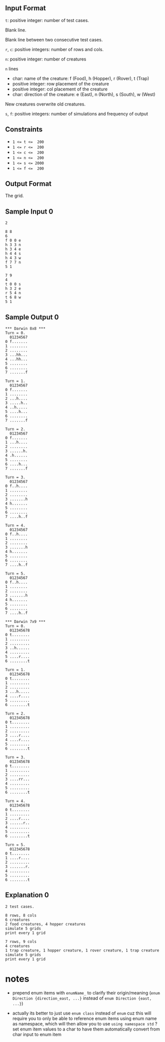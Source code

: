 ## Input Format

`t`: positive integer: number of test cases.

Blank line.

Blank line between two consecutive test cases.

`r`, `c`: positive integers: number of rows and cols.

`n`: positive integer: number of creatures

`n` lines

* char: name of the creature: f (Food), h (Hopper), r (Rover), t (Trap)
* positive integer: row placement of the creature
* positive integer: col placement of the creature
* char: direction of the creature: e (East), n (North), s (South), w (West)

New creatures overwrite old creatures.

`s`, `f`: positive integers: number of simulations and frequency of output

## Constraints

* `1 <= t <=  200`
* `1 <= r <=  200`
* `1 <= c <=  200`
* `1 <= n <=  200`
* `1 <= s <= 2000`
* `1 <= f <=  200`

## Output Format

The grid.

## Sample Input 0

~~~~~
2

8 8
6
f 0 0 e
h 3 3 n
h 3 4 e
h 4 4 s
h 4 3 w
f 7 7 n
5 1

7 9
4
t 0 0 s
h 3 2 e
r 5 4 n
t 6 8 w
5 1
~~~~~

## Sample Output 0

~~~~~
*** Darwin 8x8 ***
Turn = 0.
  01234567
0 f.......
1 ........
2 ........
3 ...hh...
4 ...hh...
5 ........
6 ........
7 .......f

Turn = 1.
  01234567
0 f.......
1 ........
2 ...h....
3 .....h..
4 ..h.....
5 ....h...
6 ........
7 .......f

Turn = 2.
  01234567
0 f.......
1 ...h....
2 ........
3 ......h.
4 .h......
5 ........
6 ....h...
7 .......f

Turn = 3.
  01234567
0 f..h....
1 ........
2 ........
3 .......h
4 h.......
5 ........
6 ........
7 ....h..f

Turn = 4.
  01234567
0 f..h....
1 ........
2 ........
3 .......h
4 h.......
5 ........
6 ........
7 ....h..f

Turn = 5.
  01234567
0 f..h....
1 ........
2 ........
3 .......h
4 h.......
5 ........
6 ........
7 ....h..f

*** Darwin 7x9 ***
Turn = 0.
  012345678
0 t........
1 .........
2 .........
3 ..h......
4 .........
5 ....r....
6 ........t

Turn = 1.
  012345678
0 t........
1 .........
2 .........
3 ...h.....
4 ....r....
5 .........
6 ........t

Turn = 2.
  012345678
0 t........
1 .........
2 .........
3 ....r....
4 ....r....
5 .........
6 ........t

Turn = 3.
  012345678
0 t........
1 .........
2 .........
3 ....rr...
4 .........
5 .........
6 ........t

Turn = 4.
  012345678
0 t........
1 .........
2 ....r....
3 ......r..
4 .........
5 .........
6 ........t

Turn = 5.
  012345678
0 t........
1 ....r....
2 .........
3 .......r.
4 .........
5 .........
6 ........t
~~~~~

## Explanation 0

~~~~~
2 test cases.

8 rows, 8 cols
6 creatures
2 food creatures, 4 hopper creatures
simulate 5 grids
print every 1 grid

7 rows, 9 cols
4 creatures
1 trap creature, 1 hopper creature, 1 rover creature, 1 trap creature
simulate 5 grids
print every 1 grid
~~~~~

# notes

- prepend enum items with `enumName_` to clarify their origin/meaning (`enum Direction {direction_east, ...}` instead of `enum Direction {east, ...}`)
+ actually its better to just use `enum class` instead of `enum` cuz this will require you to only be able to reference enum items using enum name as namespace, which will then allow you to use `using namespace std`
? set enum item values to a char to have them automatically convert from char input to enum item
